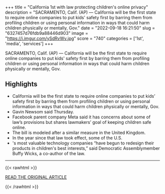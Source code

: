 +++
title = "California 1st with law protecting children's online privacy"
description = "SACRAMENTO, Calif. (AP) — California will be the first state to require online companies to put kids' safety first by barring them from profiling children or using personal information in ways that could harm children physically or mentally, Gov."
date = "2022-09-18 16:21:50"
slug = "6327457d76fdb9a88446d903"
image = "https://i.imgur.com/ySdRvWv.jpg"
score = "740"
categories = ['1st', 'media', 'services']
+++

SACRAMENTO, Calif. (AP) — California will be the first state to require online companies to put kids' safety first by barring them from profiling children or using personal information in ways that could harm children physically or mentally, Gov.

## Highlights

- California will be the first state to require online companies to put kids’ safety first by barring them from profiling children or using personal information in ways that could harm children physically or mentally, Gov.
- Gavin Newsom said Thursday.
- Facebook parent company Meta said it has concerns about some of law’s provisions but shares lawmakers’ goal of keeping children safe online.
- The bill is modeled after a similar measure in the United Kingdom.
- In the year since that law took effect, some of the U.S.
- 's most valuable technology companies “have begun to redesign their products in children's best interests,” said Democratic Assemblymember Buffy Wicks, a co-author of the law.

---

{{< rawhtml >}}
  <p class="article-category">
    <a target="_blank" href="https://apnews.com/b4767350cfe67fe45b44b03b713f0c22">READ THE ORIGINAL ARTICLE</a>
  </p>
{{< /rawhtml >}}
